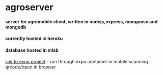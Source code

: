 # agroserver
#### server for agromobile client, written in nodejs,express, mongoose and mongodb
#### currently hosted in heroku
#### database hosted in mlab
[link to expo project](https://expo.io/@suzilxptr/agrostore) - run through expo container in mobile scanning qrcode/open in browser
